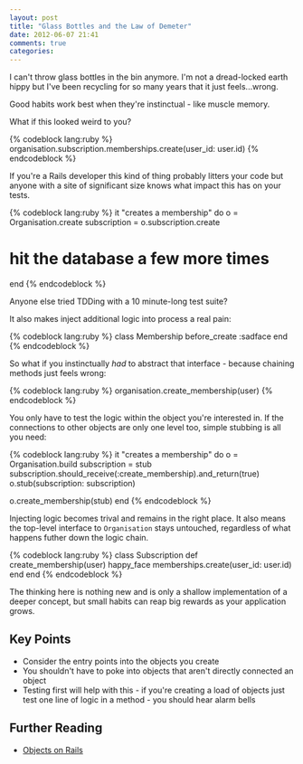 ```yaml
---
layout: post
title: "Glass Bottles and the Law of Demeter"
date: 2012-06-07 21:41
comments: true
categories: 
---
```


I can't throw glass bottles in the bin anymore.  I'm not a dread-locked earth hippy but I've been recycling for so many years that it just feels...wrong.

Good habits work best when they're instinctual - like muscle memory.

<!-- more --> 

What if this looked weird to you?

{% codeblock lang:ruby %}
organisation.subscription.memberships.create(user_id: user.id)
{% endcodeblock %}

If you're a Rails developer this kind of thing probably litters your code but anyone with a site of significant size knows what impact this has on your tests.

{% codeblock lang:ruby %}
it "creates a membership" do
  o = Organisation.create
  subscription = o.subscription.create
  
  # hit the database a few more times
end
{% endcodeblock %}

Anyone else tried TDDing with a 10 minute-long test suite?

It also makes inject additional logic into process a real pain:

{% codeblock lang:ruby %}
class Membership
  before_create :sadface
end
{% endcodeblock %}

So what if you instinctually *had* to abstract that interface - because chaining methods just feels wrong:

{% codeblock lang:ruby %}
organisation.create_membership(user)
{% endcodeblock %}

You only have to test the logic within the object you're interested in. If the connections to other objects are only one level too, simple stubbing is all you need:

{% codeblock lang:ruby %}
it "creates a membership" do
  o = Organisation.build
  subscription = stub
  subscription.should_receive(:create_membership).and_return(true)
  o.stub(subscription: subscription)

  o.create_membership(stub)
end
{% endcodeblock %}

Injecting logic becomes trival and remains in the right place.  It also means the top-level interface to ```Organisation``` stays untouched, regardless of what happens futher down the logic chain.

{% codeblock lang:ruby %}
class Subscription
  def create_membership(user)
    happy_face
    memberships.create(user_id: user.id)
  end
end
{% endcodeblock %}

The thinking here is nothing new and is only a shallow implementation of a deeper concept, but small habits can reap big rewards as your application grows.

## Key Points

* Consider the entry points into the objects you create
* You shouldn't have to poke into objects that aren't directly connected an object
* Testing first will help with this - if you're creating a load of objects just test one line of logic in a method - you should hear alarm bells

## Further Reading

* [Objects on Rails](http://objectsonrails.com/)
